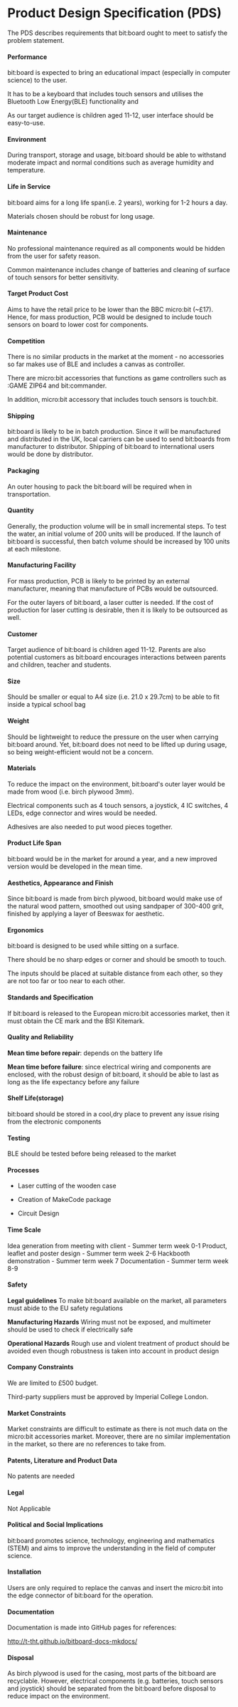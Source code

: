 # Product Design Specification (PDS)
The PDS describes requirements that bit:board ought to meet to satisfy the problem statement.

#### Performance
bit:board is expected to bring an educational impact (especially in computer science) to the user.

It has to be a keyboard that includes touch sensors and utilises the Bluetooth Low Energy(BLE) functionality and

As our target audience is children aged 11-12, user interface should be easy-to-use.

#### Environment
During transport, storage and usage, bit:board should be able to withstand moderate impact and  normal conditions such as average humidity and temperature.

#### Life in Service
bit:board aims for a long life span(i.e. 2 years), working for 1-2 hours a day.

Materials chosen should be robust for long usage.

#### Maintenance
No professional maintenance required as all components would be hidden from the user for safety reason.

Common maintenance includes change of batteries and cleaning of surface of touch sensors for better sensitivity.

#### Target Product Cost
Aims to have the retail price to be lower than the BBC micro:bit (~£17). Hence, for mass production, PCB would be designed to include touch sensors on board to lower cost for components.

#### Competition
There is no similar products in the market at the moment - no accessories so far makes use of BLE and includes a canvas as controller.

There are micro:bit accessories that functions as game controllers such as :GAME ZIP64 and bit:commander.

In addition, micro:bit accessory that includes touch sensors is touch:bit.

#### Shipping
bit:board is likely to be in batch production. Since it will be manufactured and distributed in the UK, local carriers can be used to send bit:boards from manufacturer to distributor. Shipping of bit:board to international users would be done by distributor.

#### Packaging
An outer housing to pack the bit:board will be required when in transportation.

#### Quantity
Generally, the production volume will be in small incremental steps. To test the water, an initial volume of 200 units will be produced. If the launch of bit:board is successful, then batch volume should be increased by 100 units at each milestone.

#### Manufacturing Facility
For mass production, PCB is likely to be printed by an external manufacturer, meaning that manufacture of PCBs would be outsourced.

For the outer layers of bit:board, a laser cutter is needed. If the cost of production for laser cutting is desirable, then it is likely to be outsourced as well.

#### Customer
Target audience of bit:board is children aged 11-12. Parents are also potential customers as bit:board encourages interactions between parents and children, teacher and students.

#### Size
Should be smaller or equal to A4 size (i.e. 21.0 x 29.7cm) to be able to fit inside a typical school bag

#### Weight
Should be lightweight to reduce the pressure on the user when carrying bit:board around. Yet, bit:board does not need to be lifted up during usage, so being weight-efficient would not be a concern.

#### Materials
To reduce the impact on the environment, bit:board's outer layer would be made from wood (i.e. birch plywood 3mm).

Electrical components such as 4 touch sensors, a joystick, 4 IC switches, 4 LEDs, edge connector and wires would be needed.

Adhesives are also needed to put wood pieces together.

#### Product Life Span
bit:board would be in the market for around a year, and a new improved version would be developed in the mean time.

#### Aesthetics, Appearance and Finish
Since bit:board is made from birch plywood, bit:board would make use of the natural wood pattern, smoothed out using sandpaper of 300-400 grit, finished by applying a layer of Beeswax for aesthetic.

#### Ergonomics
bit:board is designed to be used while sitting on a surface.

There should be no sharp edges or corner and should be smooth to touch.

The inputs should be placed at suitable distance from each other, so they are not too far or too near to each other.

#### Standards and Specification
If bit:board is released to the European micro:bit accessories market, then it must obtain the CE mark and the BSI Kitemark.

#### Quality and Reliability
**Mean time before repair**: depends on the battery life

**Mean time before failure**: since electrical wiring and components are enclosed, with the robust design of bit:board, it should be able to last as long as the life expectancy before any failure

#### Shelf Life(storage)
bit:board should be stored in a cool,dry place to prevent any issue rising from the electronic components

#### Testing
BLE should be tested before being released to the market

#### Processes
- Laser cutting of the wooden case

- Creation of MakeCode package

- Circuit Design

#### Time Scale
Idea generation from meeting with client - Summer term week 0-1
Product, leaflet and poster design - Summer term week 2-6
Hackbooth demonstration - Summer term week 7
Documentation - Summer term week 8-9

#### Safety
**Legal guidelines**
To make bit:board available on the market, all parameters must abide to the EU safety regulations

**Manufacturing Hazards**
Wiring must not be exposed, and multimeter should be used to check if electrically safe

**Operational Hazards**
Rough use and violent treatment of product should be avoided even though robustness is taken into account in product design

#### Company Constraints
We are limited to £500 budget.

Third-party suppliers must be approved by Imperial College London.

#### Market Constraints
Market constraints are difficult to estimate as there is not much data on the micro:bit accessories market. Moreover, there are no similar implementation in the market, so there are no references to take from.

#### Patents, Literature and Product Data
No patents are needed

#### Legal
Not Applicable

#### Political and Social Implications
bit:board promotes science, technology, engineering and mathematics (STEM) and aims to improve the understanding in the field of computer science.

#### Installation
Users are only required to replace the canvas and insert the micro:bit into the edge connector of bit:board for the operation.

#### Documentation
Documentation is made into GitHub pages for references:

http://t-tht.github.io/bitboard-docs-mkdocs/

#### Disposal
As birch plywood is used for the casing, most parts of the bit:board are recyclable. However, electrical components (e.g. batteries, touch sensors and joystick) should be separated from the bit:board before disposal to reduce impact on the environment.
